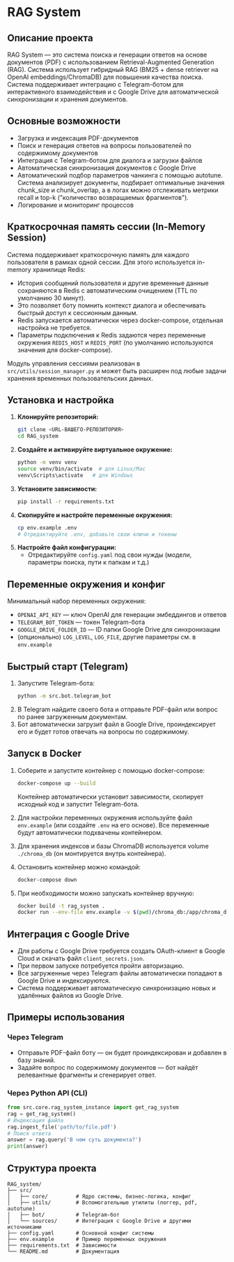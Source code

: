 # RAG System

## Описание проекта

RAG System — это система поиска и генерации ответов на основе документов (PDF) с использованием Retrieval-Augmented Generation (RAG). Система использует гибридный RAG (BM25 + dense retriever на OpenAI embeddings/ChromaDB) для повышения качества поиска. Система поддерживает интеграцию с Telegram-ботом для интерактивного взаимодействия и с Google Drive для автоматической синхронизации и хранения документов.

## Основные возможности

- Загрузка и индексация PDF-документов
- Поиск и генерация ответов на вопросы пользователей по содержимому документов
- Интеграция с Telegram-ботом для диалога и загрузки файлов
- Автоматическая синхронизация документов с Google Drive
- Автоматический подбор параметров чанкинга с помощью autotune. Система анализирует документы, подбирает оптимальные значения chunk_size и chunk_overlap, а в логах можно отслеживать метрики recall и top-k ("количество возвращаемых фрагментов").
- Логирование и мониторинг процессов

## Краткосрочная память сессии (In-Memory Session)

Система поддерживает краткосрочную память для каждого пользователя в рамках одной сессии. Для этого используется in-memory хранилище Redis:
- История сообщений пользователя и другие временные данные сохраняются в Redis с автоматическим очищением (TTL по умолчанию 30 минут).
- Это позволяет боту помнить контекст диалога и обеспечивать быстрый доступ к сессионным данным.
- Redis запускается автоматически через docker-compose, отдельная настройка не требуется.
- Параметры подключения к Redis задаются через переменные окружения `REDIS_HOST` и `REDIS_PORT` (по умолчанию используются значения для docker-compose).

Модуль управления сессиями реализован в `src/utils/session_manager.py` и может быть расширен под любые задачи хранения временных пользовательских данных.

## Установка и настройка

1. **Клонируйте репозиторий:**
   ```bash
   git clone <URL-ВАШЕГО-РЕПОЗИТОРИЯ>
   cd RAG_system
   ```
2. **Создайте и активируйте виртуальное окружение:**
   ```bash
   python -m venv venv
   source venv/bin/activate  # для Linux/Mac
   venv\Scripts\activate   # для Windows
   ```
3. **Установите зависимости:**
   ```bash
   pip install -r requirements.txt
   ```
4. **Скопируйте и настройте переменные окружения:**
   ```bash
   cp env.example .env
   # Отредактируйте .env, добавьте свои ключи и токены
   ```
5. **Настройте файл конфигурации:**
   - Отредактируйте `config.yaml` под свои нужды (модели, параметры поиска, пути к папкам и т.д.)

## Переменные окружения и конфиг

Минимальный набор переменных окружения:
- `OPENAI_API_KEY` — ключ OpenAI для генерации эмбеддингов и ответов
- `TELEGRAM_BOT_TOKEN` — токен Telegram-бота
- `GOOGLE_DRIVE_FOLDER_ID` — ID папки Google Drive для синхронизации
- (опционально) `LOG_LEVEL`, `LOG_FILE`, другие параметры см. в `env.example`


## Быстрый старт (Telegram)

1. Запустите Telegram-бота:
   ```bash
   python -m src.bot.telegram_bot
   ```
2. В Telegram найдите своего бота и отправьте PDF-файл или вопрос по ранее загруженным документам.
3. Бот автоматически загрузит файл в Google Drive, проиндексирует его и будет готов отвечать на вопросы по содержимому.

## Запуск в Docker

1. Соберите и запустите контейнер с помощью docker-compose:
   ```bash
   docker-compose up --build
   ```
   Контейнер автоматически установит зависимости, скопирует исходный код и запустит Telegram-бота.

2. Для настройки переменных окружения используйте файл `env.example` (или создайте `.env` на его основе). Все переменные будут автоматически подхвачены контейнером.

3. Для хранения индексов и базы ChromaDB используется volume `./chroma_db` (он монтируется внутрь контейнера).

4. Остановить контейнер можно командой:
   ```bash
   docker-compose down
   ```

5. При необходимости можно запускать контейнер вручную:
   ```bash
   docker build -t rag_system .
   docker run --env-file env.example -v $(pwd)/chroma_db:/app/chroma_db rag_system
   ```

## Интеграция с Google Drive

- Для работы с Google Drive требуется создать OAuth-клиент в Google Cloud и скачать файл `client_secrets.json`.
- При первом запуске потребуется пройти авторизацию.
- Все загруженные через Telegram файлы автоматически попадают в Google Drive и индексируются.
- Система поддерживает автоматическую синхронизацию новых и удалённых файлов из Google Drive.

## Примеры использования

### Через Telegram
- Отправьте PDF-файл боту — он будет проиндексирован и добавлен в базу знаний.
- Задайте вопрос по содержимому документов — бот найдёт релевантные фрагменты и сгенерирует ответ.

### Через Python API (CLI)
```python
from src.core.rag_system_instance import get_rag_system
rag = get_rag_system()
# Индексация файла
rag.ingest_file('path/to/file.pdf')
# Поиск ответа
answer = rag.query('В чем суть документа?')
print(answer)
```

## Структура проекта

```
RAG_system/
├── src/
│   ├── core/         # Ядро системы, бизнес-логика, конфиг
│   ├── utils/        # Вспомогательные утилиты (логгер, pdf, autotune)
│   ├── bot/          # Telegram-бот
│   └── sources/      # Интеграция с Google Drive и другими источниками
├── config.yaml       # Основной конфиг системы
├── env.example       # Пример переменных окружения
├── requirements.txt  # Зависимости
└── README.md         # Документация
```

